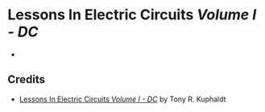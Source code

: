 # Lessons In Electric Circuits _Volume I - DC_

- 

## Credits

- [Lessons In Electric Circuits _Volume I - DC_](https://www.ibiblio.org/kuphaldt/electricCircuits/DC/index.html) by Tony R. Kuphaldt
